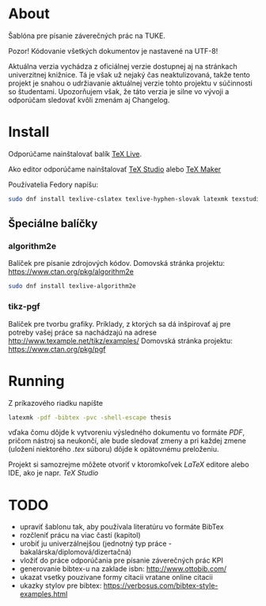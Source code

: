 # About

Šablóna pre písanie záverečných prác na TUKE. 

Pozor! Kódovanie všetkých dokumentov je nastavené na UTF-8!

Aktuálna verzia vychádza z oficiálnej verzie dostupnej aj na stránkach univerzitnej knižnice. Tá je však už nejaký čas neaktulizovaná, takže tento projekt je snahou o udržiavanie aktuálnej verzie tohto projektu v súčinnosti so študentami. Upozorňujem však, že táto verzia je silne vo vývoji a odporúčam sledovať kvôli zmenám aj Changelog.

# Install

Odporúčame nainštalovať balík [TeX Live](https://www.tug.org/texlive/). 

Ako editor odporúčame nainštalovať [TeX Studio](http://www.texstudio.org/) alebo [TeX Maker](http://www.xm1math.net/texmaker/)

Používatelia Fedory napíšu:

```bash
sudo dnf install texlive-cslatex texlive-hyphen-slovak latexmk texstudio texlive-engrec 
```

## Špeciálne balíčky

### algorithm2e

Balíček pre písanie zdrojových kódov.
Domovská stránka projektu: https://www.ctan.org/pkg/algorithm2e

```bash
sudo dnf install texlive-algorithm2e
```

### tikz-pgf

Balíček pre tvorbu grafiky. Príklady, z ktorých sa dá inšpirovať aj pre potreby vašej práce sa nachádzajú na adrese http://www.texample.net/tikz/examples/
Domovská stránka projektu: https://www.ctan.org/pkg/pgf


# Running

Z príkazového riadku napíšte

```bash
latexmk -pdf -bibtex -pvc -shell-escape thesis
```

vďaka čomu dôjde k vytvoreniu výsledného dokumentu vo formáte _PDF_, pričom nástroj sa neukončí, ale bude sledovať zmeny a pri každej zmene (uložení niektorého _.tex_ súboru) dôjde k opätovnému preloženiu.

Projekt si samozrejme môžete otvoriť v ktoromkoľvek _LaTeX_ editore alebo IDE, ako je napr. _TeX Studio_

# TODO

- upraviť šablonu tak, aby používala literatúru vo formáte BibTex
- rozčleniť prácu na viac častí (kapitol)
- urobiť ju univerzálnejšou (jednotný typ práce - bakalárska/diplomová/dizertačná)
- vložiť do práce odporúčania pre písanie záverečných prác KPI
- generovanie bibtex-u na zaklade isbn: http://www.ottobib.com/
- ukazat vsetky pouzivane formy citacii vratane online citacii
- ukazky stylov pre bibtex: https://verbosus.com/bibtex-style-examples.html
